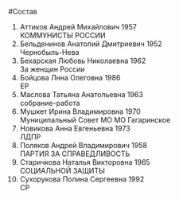 #Состав
1. Аттиков Андрей Михайлович 1957   
    КОММУНИСТЫ РОССИИ
2. Бельденинов Анатолий Дмитриевич 1952   
    Чернобыль-Нева
3. Бехарская Любовь Николаевна 1962   
    За женщин России
4. Бойцова Лнна Олеговна 1986   
    ЕР
5. Маслова Татьяна Анатольевна 1963   
    собрание-работа
6. Мушкет Ирина Владимировна 1970   
    Муниципальный Совет МО МО Гагаринское
7. Новикова Анна Евгеньевна 1973   
    ЛДПР
8. Поляков Андрей Владимирович 1958   
    ПАРТИЯ ЗА СПРАВЕДЛИВОСТЬ
9. Старичкова Наталья Викторовна 1965   
    СОЦИАЛЬНОЙ ЗАЩИТЫ
10. Сухорукова Полина Сергеевна 1992   
    СР
